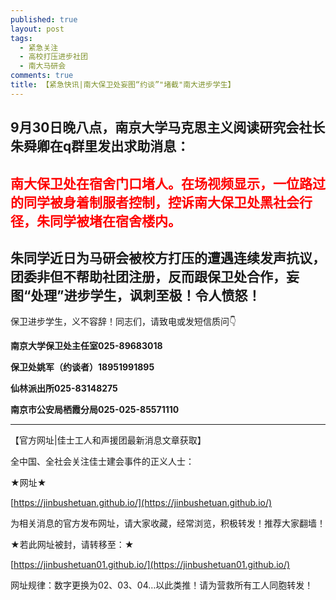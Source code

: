 ```yaml
---
published: true
layout: post
tags:
  - 紧急关注
  - 高校打压进步社团
  - 南大马研会
comments: true
title: 【紧急快讯|南大保卫处妄图“约谈”"堵截"南大进步学生】
---
```


## 9月30日晚八点，南京大学马克思主义阅读研究会社长朱舜卿在q群里发出求助消息：

<font color= 'red'>
  
## 南大保卫处在宿舍门口堵人。在场视频显示，一位路过的同学被身着制服者控制，控诉南大保卫处黑社会行径，朱同学被堵在宿舍楼内。

</font>

## 朱同学近日为马研会被校方打压的遭遇连续发声抗议，团委非但不帮助社团注册，反而跟保卫处合作，妄图“处理”进步学生，讽刺至极！令人愤怒！

保卫进步学生，义不容辞！同志们，请致电或发短信质问👇


  
**南京大学保卫处主任室025-89683018**

**保卫处姚军（约谈者）18951991895**

**仙林派出所025-83148275**

**南京市公安局栖霞分局025-025-85571110**

---
【官方网址|佳士工人和声援团最新消息文章获取】

全中国、全社会关注佳士建会事件的正义人士：

★网址★

[https://jinbushetuan.github.io/](https://jinbushetuan.github.io/)

为相关消息的官方发布网址，请大家收藏，经常浏览，积极转发！推荐大家翻墙！

★若此网址被封，请转移至：★

[https://jinbushetuan01.github.io/](https://jinbushetuan01.github.io/)

网址规律：数字更换为02、03、04…以此类推！请为营救所有工人同胞转发！



